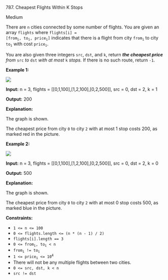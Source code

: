 ﻿787\. Cheapest Flights Within K Stops

Medium

There are `n` cities connected by some number of flights. You are given an array `flights` where <code>flights[i] = [from<sub>i</sub>, to<sub>i</sub>, price<sub>i</sub>]</code> indicates that there is a flight from city <code>from<sub>i</sub></code> to city <code>to<sub>i</sub></code> with cost <code>price<sub>i</sub></code>.

You are also given three integers `src`, `dst`, and `k`, return _**the cheapest price** from_ `src` _to_ `dst` _with at most_ `k` _stops._ If there is no such route, return `-1`.

**Example 1:**

![](https://s3-lc-upload.s3.amazonaws.com/uploads/2018/02/16/995.png)

**Input:** n = 3, flights = [[0,1,100],[1,2,100],[0,2,500]], src = 0, dst = 2, k = 1

**Output:** 200

**Explanation:**

The graph is shown.

The cheapest price from city `0` to city `2` with at most 1 stop costs 200, as marked red in the picture. 

**Example 2:**

![](https://s3-lc-upload.s3.amazonaws.com/uploads/2018/02/16/995.png)

**Input:** n = 3, flights = [[0,1,100],[1,2,100],[0,2,500]], src = 0, dst = 2, k = 0

**Output:** 500

**Explanation:**

The graph is shown.

The cheapest price from city `0` to city `2` with at most 0 stop costs 500, as marked blue in the picture. 

**Constraints:**

*   `1 <= n <= 100`
*   `0 <= flights.length <= (n * (n - 1) / 2)`
*   `flights[i].length == 3`
*   <code>0 <= from<sub>i</sub>, to<sub>i</sub> < n</code>
*   <code>from<sub>i</sub> != to<sub>i</sub></code>
*   <code>1 <= price<sub>i</sub> <= 10<sup>4</sup></code>
*   There will not be any multiple flights between two cities.
*   `0 <= src, dst, k < n`
*   `src != dst`